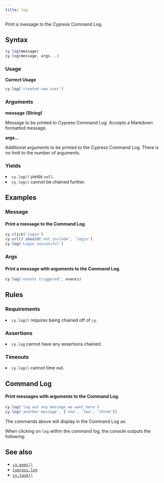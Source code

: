 ```yaml
---
title: log
---
```


Print a message to the Cypress Command Log.

## Syntax

```javascript
cy.log(message)
cy.log(message, args...)
```

### Usage

**<Icon name="check-circle" color="green"></Icon> Correct Usage**

```javascript
cy.log('created new user')
```

### Arguments

**<Icon name="angle-right"></Icon> message** ***(String)***

Message to be printed to Cypress Command Log. Accepts a Markdown formatted message.

**<Icon name="angle-right"></Icon> args...**

Additional arguments to be printed to the Cypress Command Log. There is no limit to the number of arguments.

### Yields [<Icon name="question-circle"/>](introduction-to-cypress#Subject-Management)

<List><li>`cy.log()` yields `null`.</li><li>`cy.log()` cannot be chained further.</li></List>

## Examples

### Message

#### Print a message to the Command Log.

```javascript
cy.click('Login')
cy.url().should('not.include', 'login')
cy.log('Login successful')
```

### Args

#### Print a message with arguments to the Command Log.

```javascript
cy.log('events triggered', events)
```

## Rules

### Requirements [<Icon name="question-circle"/>](introduction-to-cypress#Chains-of-Commands)

<List><li>`cy.log()` requires being chained off of `cy`.</li></List>

### Assertions [<Icon name="question-circle"/>](introduction-to-cypress#Assertions)

<List><li>`cy.log` cannot have any assertions chained.</li></List>

### Timeouts [<Icon name="question-circle"/>](introduction-to-cypress#Timeouts)

<List><li>`cy.log()` cannot time out.</li></List>

## Command Log

#### Print messages with arguments to the Command Log.

```javascript
cy.log('log out any message we want here')
cy.log('another message', ['one', 'two', 'three'])
```

The commands above will display in the Command Log as:

<DocsImage src="/img/api/log/custom-command-log-with-any-message.png" alt="Command Log log" ></DocsImage>

When clicking on `log` within the command log, the console outputs the following:

<DocsImage src="/img/api/log/console-shows-logs-message-and-any-arguments.png" alt="Console Log log" ></DocsImage>

## See also

- [`cy.exec()`](/api/commands/exec)
- [`Cypress.log`](/api/cypress-api/cypress-log)
- [`cy.task()`](/api/commands/task)

